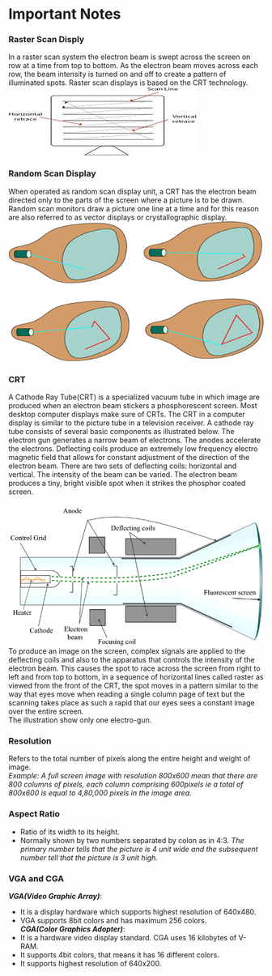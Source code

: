 # Important Notes

### Raster Scan Disply
In a raster scan system the electron beam is swept across the screen on row at a time from top to bottom. As the electron beam moves across each row, the beam intensity is turned on and off to create a pattern of illuminated spots. Raster scan displays is based on the CRT technology.  
![diagram](IMG/Rscanref.jpg)

### Random Scan Display
When operated as random scan display unit, a CRT has the electron beam directed only to the parts of the screen where a picture is to be drawn. Random scan monitors draw a picture one line at a time and for this reason are also referred to as vector displays or crystallographic display.  
![diagram](IMG/ranscan.png)

### CRT
A Cathode Ray Tube(CRT) is a specialized vacuum tube in which image are produced when an electron beam stickers a phosphorescent screen. Most desktop computer displays make sure of CRTs. The CRT in a computer display is similar to the picture tube in a television receiver. A cathode ray tube consists of several basic components as illustrated below. The electron gun generates a narrow beam of electrons. The anodes accelerate the electrons. Deflecting coils produce an extremely low frequency electro magnetic field that allows for constant adjustment of the direction of the electron beam. There are two sets of deflecting coils: horizontal and vertical. The intensity of the beam can be varied. The electron beam produces a tiny, bright visible spot when it strikes the phosphor coated screen.  
![diagram](IMG/crt.png)  
To produce an image on the screen, complex signals are applied to the deflecting coils and also to the apparatus that controls the intensity of the electron beam. This causes the spot to race across the screen from right to left and from top to bottom, in a sequence of horizontal lines called raster as viewed from the front of the CRT, the spot moves in a pattern similar to the way that eyes move when reading a single column page of text but the scanning takes place as such a rapid that our eyes sees a constant image over the entire screen.  
The illustration show only one electro-gun.  

### Resolution
Refers to the total number of pixels along the entire height and weight of image.  
*Example: A full screen image with resolution 800x600 mean that there are 800 columns of pixels, each column comprising 600pixels ie a total of 800x600 is equal to 4,80,000 pixels in the image area.*  

### Aspect Ratio
- Ratio of its width to its height.  
- Normally shown by two numbers separated by colon as in 4:3. 
  *The primary number tells that the picture is 4 unit wide and the subsequent number tell that the picture is 3 unit high.*  

### VGA and CGA
***VGA(Video Graphic Array)***:  
- It is a display hardware which supports highest resolution of 640x480.  
- VGA supports 8bit colors and has maximum 256 colors.  
***CGA(Color Graphics Adopter)***:  
- It is a hardware video display standard. CGA uses 16 kilobytes of V-RAM.  
- It supports 4bit colors, that means it has 16 different colors.  
- It supports highest resolution of 640x200.  

